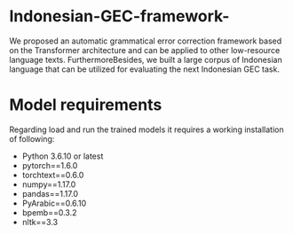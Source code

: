 # Indonesian-GEC-framework-
We proposed an automatic grammatical error correction framework based on the Transformer architecture and can be applied to other low-resource language texts. FurthermoreBesides, we built a large corpus of Indonesian language that can be utilized for evaluating the next Indonesian GEC task.
# Model requirements
Regarding load and run the trained models it requires a working installation of following:
- Python 3.6.10 or latest 
- pytorch==1.6.0
- torchtext==0.6.0
- numpy==1.17.0
- pandas==1.17.0
- PyArabic==0.6.10
- bpemb==0.3.2
- nltk==3.3

